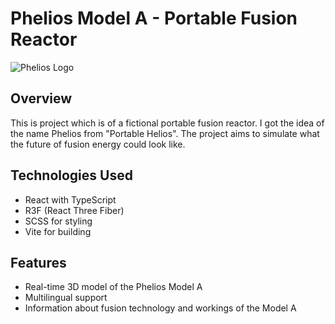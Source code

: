 # Phelios Model A - Portable Fusion Reactor

![Phelios Logo](https://github.com/Guy-Roh/Phelios-Dev/blob/main/public/assets/img/bghero_2.png?raw=true)

## Overview
This is project which is of a fictional portable fusion reactor. I got the idea of the name Phelios from "Portable Helios". The project aims to simulate what the future of fusion energy could look like.

## Technologies Used

- React with TypeScript
- R3F (React Three Fiber)
- SCSS for styling
- Vite for building

## Features

- Real-time 3D model of the Phelios Model A
- Multilingual support
- Information about fusion technology and workings of the Model A
